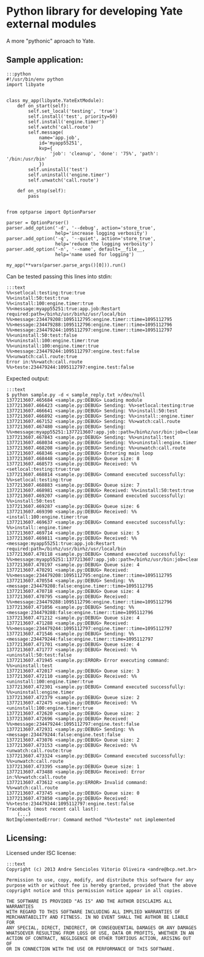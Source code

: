 # Python library for developing Yate external modules
A more "pythonic" aproach to Yate.

## Sample application:

    :::python
    #!/usr/bin/env python
    import libyate


    class my_app(libyate.YateExtModule):
        def on_start(self):
            self.set_local('testing', 'true')
            self.install('test', priority=50)
            self.install('engine.timer')
            self.watch('call.route')
            self.message(
                name='app.job',
                id='myapp55251',
                kvp={
                    'job': 'cleanup', 'done': '75%', 'path': '/bin:/usr/bin'
                })
            self.uninstall('test')
            self.uninstall('engine.timer')
            self.unwatch('call.route')

        def on_stop(self):
            pass


    from optparse import OptionParser

    parser = OptionParser()
    parser.add_option('-d', '--debug', action='store_true',
                      help='increase logging verbosity')
    parser.add_option('-q', '--quiet', action='store_true',
                      help='reduce the logging verbosity')
    parser.add_option('-n', '--name', default=__file__,
                      help='name used for logging')

    my_app(**vars(parser.parse_args()[0])).run()

Can be tested passing this lines into stdin:

    :::text
    %%<setlocal:testing:true:true
    %%<install:50:test:true
    %%<install:100:engine.timer:true
    %%<message:myapp55251:true:app.job:Restart required:path=/bin%z/usr/bin%z/usr/local/bin
    %%>message:234479208:1095112795:engine.timer::time=1095112795
    %%>message:234479288:1095112796:engine.timer::time=1095112796
    %%>message:234479244:1095112797:engine.timer::time=1095112797
    %%<uninstall:50:test:false
    %%<uninstall:100:engine.timer:true
    %%<uninstall:100:engine.timer:true
    %%>message:234479244:1095112797:engine.test:false
    %%<unwatch:call.route:true
    Error in:%%>watch:call.route
    %%>teste:234479244:1095112797:engine.test:false

Expected output:

    :::text
    $ python sample.py -d < sample_reply.txt >/dev/null
    1377213607.465684 <sample.py:DEBUG> Loading module
    1377213607.466423 <sample.py:DEBUG> Sending: %%>setlocal:testing:true
    1377213607.466641 <sample.py:DEBUG> Sending: %%>install:50:test
    1377213607.466892 <sample.py:DEBUG> Sending: %%>install::engine.timer
    1377213607.467152 <sample.py:DEBUG> Sending: %%>watch:call.route
    1377213607.467480 <sample.py:DEBUG> Sending: %%>message:myapp55251:1377213607:app.job::path=/bin%z/usr/bin:job=cleanup:done=75%%
    1377213607.467843 <sample.py:DEBUG> Sending: %%>uninstall:test
    1377213607.468034 <sample.py:DEBUG> Sending: %%>uninstall:engine.timer
    1377213607.468208 <sample.py:DEBUG> Sending: %%>unwatch:call.route
    1377213607.468346 <sample.py:DEBUG> Entering main loop
    1377213607.468448 <sample.py:DEBUG> Queue size: 8
    1377213607.468573 <sample.py:DEBUG> Received: %%<setlocal:testing:true:true
    1377213607.468814 <sample.py:DEBUG> Command executed successfully: %%>setlocal:testing:true
    1377213607.468883 <sample.py:DEBUG> Queue size: 7
    1377213607.468981 <sample.py:DEBUG> Received: %%<install:50:test:true
    1377213607.469207 <sample.py:DEBUG> Command executed successfully: %%>install:50:test
    1377213607.469287 <sample.py:DEBUG> Queue size: 6
    1377213607.469390 <sample.py:DEBUG> Received: %%<install:100:engine.timer:true
    1377213607.469637 <sample.py:DEBUG> Command executed successfully: %%>install::engine.timer
    1377213607.469714 <sample.py:DEBUG> Queue size: 5
    1377213607.469811 <sample.py:DEBUG> Received: %%<message:myapp55251:true:app.job:Restart required:path=/bin%z/usr/bin%z/usr/local/bin
    1377213607.470118 <sample.py:DEBUG> Command executed successfully: %%>message:myapp55251:1377213607:app.job::path=/bin%z/usr/bin:job=cleanup:done=75%%
    1377213607.470197 <sample.py:DEBUG> Queue size: 4
    1377213607.470291 <sample.py:DEBUG> Received: %%>message:234479208:1095112795:engine.timer::time=1095112795
    1377213607.470554 <sample.py:DEBUG> Sending: %%<message:234479208:false:engine.timer::time=1095112795
    1377213607.470718 <sample.py:DEBUG> Queue size: 4
    1377213607.470795 <sample.py:DEBUG> Received: %%>message:234479288:1095112796:engine.timer::time=1095112796
    1377213607.471056 <sample.py:DEBUG> Sending: %%<message:234479288:false:engine.timer::time=1095112796
    1377213607.471212 <sample.py:DEBUG> Queue size: 4
    1377213607.471288 <sample.py:DEBUG> Received: %%>message:234479244:1095112797:engine.timer::time=1095112797
    1377213607.471546 <sample.py:DEBUG> Sending: %%<message:234479244:false:engine.timer::time=1095112797
    1377213607.471701 <sample.py:DEBUG> Queue size: 4
    1377213607.471777 <sample.py:DEBUG> Received: %%<uninstall:50:test:false
    1377213607.471945 <sample.py:ERROR> Error executing command: %%>uninstall:test
    1377213607.472017 <sample.py:DEBUG> Queue size: 3
    1377213607.472110 <sample.py:DEBUG> Received: %%<uninstall:100:engine.timer:true
    1377213607.472301 <sample.py:DEBUG> Command executed successfully: %%>uninstall:engine.timer
    1377213607.472379 <sample.py:DEBUG> Queue size: 2
    1377213607.472475 <sample.py:DEBUG> Received: %%<uninstall:100:engine.timer:true
    1377213607.472620 <sample.py:DEBUG> Queue size: 2
    1377213607.472696 <sample.py:DEBUG> Received: %%>message:234479244:1095112797:engine.test:false
    1377213607.472931 <sample.py:DEBUG> Sending: %%<message:234479244:false:engine.test:false
    1377213607.473076 <sample.py:DEBUG> Queue size: 2
    1377213607.473153 <sample.py:DEBUG> Received: %%<unwatch:call.route:true
    1377213607.473324 <sample.py:DEBUG> Command executed successfully: %%>unwatch:call.route
    1377213607.473395 <sample.py:DEBUG> Queue size: 1
    1377213607.473488 <sample.py:DEBUG> Received: Error in:%%>watch:call.route
    1377213607.473612 <sample.py:ERROR> Invalid command: %%>watch:call.route
    1377213607.473745 <sample.py:DEBUG> Queue size: 0
    1377213607.473850 <sample.py:DEBUG> Received: %%>teste:234479244:1095112797:engine.test:false
    Traceback (most recent call last):
        (...)
    NotImplementedError: Command method "%%>teste" not implemented

## Licensing:
Licensed under ISC license:

    :::text
    Copyright (c) 2013 Andre Sencioles Vitorio Oliveira <andre@bcp.net.br>

    Permission to use, copy, modify, and distribute this software for any
    purpose with or without fee is hereby granted, provided that the above
    copyright notice and this permission notice appear in all copies.

    THE SOFTWARE IS PROVIDED "AS IS" AND THE AUTHOR DISCLAIMS ALL WARRANTIES
    WITH REGARD TO THIS SOFTWARE INCLUDING ALL IMPLIED WARRANTIES OF
    MERCHANTABILITY AND FITNESS. IN NO EVENT SHALL THE AUTHOR BE LIABLE FOR
    ANY SPECIAL, DIRECT, INDIRECT, OR CONSEQUENTIAL DAMAGES OR ANY DAMAGES
    WHATSOEVER RESULTING FROM LOSS OF USE, DATA OR PROFITS, WHETHER IN AN
    ACTION OF CONTRACT, NEGLIGENCE OR OTHER TORTIOUS ACTION, ARISING OUT OF
    OR IN CONNECTION WITH THE USE OR PERFORMANCE OF THIS SOFTWARE.
